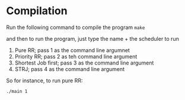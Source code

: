 # Compilation
Run the following command to compile the program
`make`

and then to run the program, just type the name + the scheduler to run

1. Pure RR; pass 1 as the command line argumnet
2. Priority RR; pass 2 as teh command line argument
3. Shortest Job first; pass 3 as the command line argument
4. STRJ; pass 4 as the command line argument

So for instance, to run pure RR: 

`./main 1` 
